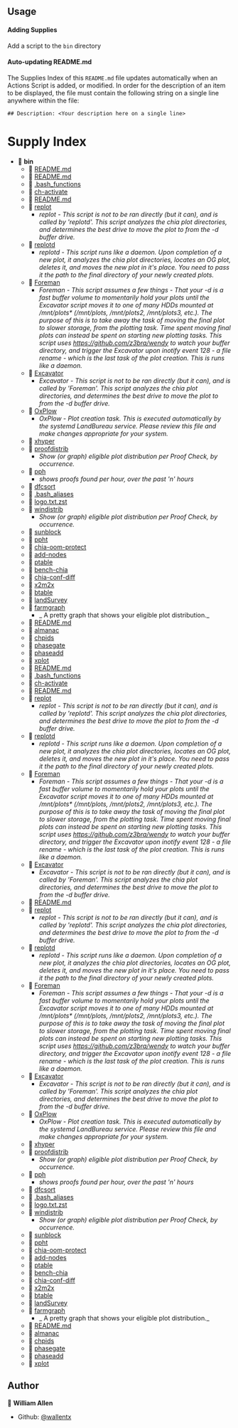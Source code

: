 ## Usage

#### Adding Supplies

Add a script to the `bin` directory

#### Auto-updating README.md

The Supplies Index of this `README.md` file updates automatically when an Actions Script is added, or modified. In order for the description of an item to be displayed, the file must contain the following string on a single line anywhere within the file:

`## Description: <Your description here on a single line>`

# Supply Index

- 📂 __bin__
   - 📄 [README.md](//home/runner/work/farm-and-ranch-supply-depot/farm-and-ranch-supply-depot/bin/README.md/README.md)
   - 📄 [README.md](//home/runner/work/farm-and-ranch-supply-depot/farm-and-ranch-supply-depot/bin/chsrc/README.md/README.md)
   - 📄 [.bash_functions](//home/runner/work/farm-and-ranch-supply-depot/farm-and-ranch-supply-depot/bin/chsrc/.bash_functions/.bash_functions)
   - 📄 [ch\-activate](//home/runner/work/farm-and-ranch-supply-depot/farm-and-ranch-supply-depot/bin/chsrc/ch-activate/ch-activate)
   - 📄 [README.md](//home/runner/work/farm-and-ranch-supply-depot/farm-and-ranch-supply-depot/bin/final-plot-management/replot/README.md/README.md)
   - 📄 [replot](//home/runner/work/farm-and-ranch-supply-depot/farm-and-ranch-supply-depot/bin/final-plot-management/replot/replot/replot)
      - _replot - This script is not to be ran directly (but it can), and is called by 'replotd'. This script analyzes the chia plot directories, and determines the best drive to move the plot to from the -d buffer drive._
   - 📄 [replotd](//home/runner/work/farm-and-ranch-supply-depot/farm-and-ranch-supply-depot/bin/final-plot-management/replot/replotd/replotd)
      - _replotd - This script runs like a daemon. Upon completion of a new plot, it analyzes the chia plot directories, locates an OG plot, deletes it, and moves the new plot in it's place. You need to pass it the path to the final directory of your newly created plots._
   - 📄 [Foreman](//home/runner/work/farm-and-ranch-supply-depot/farm-and-ranch-supply-depot/bin/final-plot-management/plot/Foreman/Foreman)
      - _Foreman - This script assumes a few things - That your -d is a fast buffer volume to momentarily hold your plots until the Excavator script moves it to one of many HDDs mounted at /mnt/plots* (/mnt/plots, /mnt/plots2, /mnt/plots3, etc.). The purpose of this is to take away the task of moving the final plot to slower storage, from the plotting task. Time spent moving final plots can instead be spent on starting new plotting tasks. This script uses https://github.com/z3bra/wendy to watch your buffer directory, and trigger the Excavator upon inotify event 128 - a file rename - which is the last task of the plot creation. This is runs like a daemon._
   - 📄 [Excavator](//home/runner/work/farm-and-ranch-supply-depot/farm-and-ranch-supply-depot/bin/final-plot-management/plot/Excavator/Excavator)
      - _Excavator - This script is not to be ran directly (but it can), and is called by 'Foreman'. This script analyzes the chia plot directories, and determines the best drive to move the plot to from the -d buffer drive._
   - 📄 [OxPlow](//home/runner/work/farm-and-ranch-supply-depot/farm-and-ranch-supply-depot/bin/vanilla-maxParallel/OxPlow/OxPlow)
      - _OxPlow - Plot creation task. This is executed automatically by the systemd LandBureau service. Please review this file and make changes appropriate for your system._
   - 📄 [xhyper](//home/runner/work/farm-and-ranch-supply-depot/farm-and-ranch-supply-depot/bin/extra/xhyper/xhyper)
   - 📄 [proofdistrib](//home/runner/work/farm-and-ranch-supply-depot/farm-and-ranch-supply-depot/bin/extra/proofdistrib/proofdistrib)
      - _Show (or graph) eligible plot distribution per Proof Check, by occurrence._
   - 📄 [pph](//home/runner/work/farm-and-ranch-supply-depot/farm-and-ranch-supply-depot/bin/extra/pph/pph)
      - _shows proofs found per hour, over the past 'n' hours_
   - 📄 [dfcsort](//home/runner/work/farm-and-ranch-supply-depot/farm-and-ranch-supply-depot/bin/extra/dfcsort/dfcsort)
   - 📄 [.bash_aliases](//home/runner/work/farm-and-ranch-supply-depot/farm-and-ranch-supply-depot/bin/extra/.bash_aliases/.bash_aliases)
   - 📄 [logo.txt.zst](//home/runner/work/farm-and-ranch-supply-depot/farm-and-ranch-supply-depot/bin/extra/logo.txt.zst/logo.txt.zst)
   - 📄 [windistrib](//home/runner/work/farm-and-ranch-supply-depot/farm-and-ranch-supply-depot/bin/extra/windistrib/windistrib)
      - _Show (or graph) eligible plot distribution per Proof Check, by occurrence._
   - 📄 [sunblock](//home/runner/work/farm-and-ranch-supply-depot/farm-and-ranch-supply-depot/bin/extra/sunblock/sunblock)
   - 📄 [ppht](//home/runner/work/farm-and-ranch-supply-depot/farm-and-ranch-supply-depot/bin/extra/ppht/ppht)
   - 📄 [chia\-oom\-protect](//home/runner/work/farm-and-ranch-supply-depot/farm-and-ranch-supply-depot/bin/extra/chia-oom-protect/chia-oom-protect)
   - 📄 [add\-nodes](//home/runner/work/farm-and-ranch-supply-depot/farm-and-ranch-supply-depot/bin/extra/add-nodes/add-nodes)
   - 📄 [ptable](//home/runner/work/farm-and-ranch-supply-depot/farm-and-ranch-supply-depot/bin/extra/ptable/ptable)
   - 📄 [bench\-chia](//home/runner/work/farm-and-ranch-supply-depot/farm-and-ranch-supply-depot/bin/extra/bench-chia/bench-chia)
   - 📄 [chia\-conf\-diff](//home/runner/work/farm-and-ranch-supply-depot/farm-and-ranch-supply-depot/bin/extra/chia-conf-diff/chia-conf-diff)
   - 📄 [x2m2x](//home/runner/work/farm-and-ranch-supply-depot/farm-and-ranch-supply-depot/bin/extra/x2m2x/x2m2x)
   - 📄 [btable](//home/runner/work/farm-and-ranch-supply-depot/farm-and-ranch-supply-depot/bin/extra/btable/btable)
   - 📄 [landSurvey](//home/runner/work/farm-and-ranch-supply-depot/farm-and-ranch-supply-depot/bin/extra/landSurvey/landSurvey)
   - 📄 [farmgraph](//home/runner/work/farm-and-ranch-supply-depot/farm-and-ranch-supply-depot/bin/extra/farmgraph/farmgraph)
      - _ A pretty graph that shows your eligible plot distribution._
   - 📄 [README.md](//home/runner/work/farm-and-ranch-supply-depot/farm-and-ranch-supply-depot/bin/config-management/README.md/README.md)
   - 📄 [almanac](//home/runner/work/farm-and-ranch-supply-depot/farm-and-ranch-supply-depot/bin/config-management/almanac/almanac)
   - 📄 [chpids](//home/runner/work/farm-and-ranch-supply-depot/farm-and-ranch-supply-depot/bin/vanilla-phaseControl/chpids/chpids)
   - 📄 [phasegate](//home/runner/work/farm-and-ranch-supply-depot/farm-and-ranch-supply-depot/bin/vanilla-phaseControl/phasegate/phasegate)
   - 📄 [phaseadd](//home/runner/work/farm-and-ranch-supply-depot/farm-and-ranch-supply-depot/bin/vanilla-phaseControl/phaseadd/phaseadd)
   - 📄 [xplot](//home/runner/work/farm-and-ranch-supply-depot/farm-and-ranch-supply-depot/bin/mm/xplot/xplot)
   - 📄 [README.md](//home/runner/work/farm-and-ranch-supply-depot/farm-and-ranch-supply-depot/bin/chsrc/README.md/README.md)
   - 📄 [.bash_functions](//home/runner/work/farm-and-ranch-supply-depot/farm-and-ranch-supply-depot/bin/chsrc/.bash_functions/.bash_functions)
   - 📄 [ch\-activate](//home/runner/work/farm-and-ranch-supply-depot/farm-and-ranch-supply-depot/bin/chsrc/ch-activate/ch-activate)
   - 📄 [README.md](//home/runner/work/farm-and-ranch-supply-depot/farm-and-ranch-supply-depot/bin/final-plot-management/replot/README.md/README.md)
   - 📄 [replot](//home/runner/work/farm-and-ranch-supply-depot/farm-and-ranch-supply-depot/bin/final-plot-management/replot/replot/replot)
      - _replot - This script is not to be ran directly (but it can), and is called by 'replotd'. This script analyzes the chia plot directories, and determines the best drive to move the plot to from the -d buffer drive._
   - 📄 [replotd](//home/runner/work/farm-and-ranch-supply-depot/farm-and-ranch-supply-depot/bin/final-plot-management/replot/replotd/replotd)
      - _replotd - This script runs like a daemon. Upon completion of a new plot, it analyzes the chia plot directories, locates an OG plot, deletes it, and moves the new plot in it's place. You need to pass it the path to the final directory of your newly created plots._
   - 📄 [Foreman](//home/runner/work/farm-and-ranch-supply-depot/farm-and-ranch-supply-depot/bin/final-plot-management/plot/Foreman/Foreman)
      - _Foreman - This script assumes a few things - That your -d is a fast buffer volume to momentarily hold your plots until the Excavator script moves it to one of many HDDs mounted at /mnt/plots* (/mnt/plots, /mnt/plots2, /mnt/plots3, etc.). The purpose of this is to take away the task of moving the final plot to slower storage, from the plotting task. Time spent moving final plots can instead be spent on starting new plotting tasks. This script uses https://github.com/z3bra/wendy to watch your buffer directory, and trigger the Excavator upon inotify event 128 - a file rename - which is the last task of the plot creation. This is runs like a daemon._
   - 📄 [Excavator](//home/runner/work/farm-and-ranch-supply-depot/farm-and-ranch-supply-depot/bin/final-plot-management/plot/Excavator/Excavator)
      - _Excavator - This script is not to be ran directly (but it can), and is called by 'Foreman'. This script analyzes the chia plot directories, and determines the best drive to move the plot to from the -d buffer drive._
   - 📄 [README.md](//home/runner/work/farm-and-ranch-supply-depot/farm-and-ranch-supply-depot/bin/final-plot-management/replot/README.md/README.md)
   - 📄 [replot](//home/runner/work/farm-and-ranch-supply-depot/farm-and-ranch-supply-depot/bin/final-plot-management/replot/replot/replot)
      - _replot - This script is not to be ran directly (but it can), and is called by 'replotd'. This script analyzes the chia plot directories, and determines the best drive to move the plot to from the -d buffer drive._
   - 📄 [replotd](//home/runner/work/farm-and-ranch-supply-depot/farm-and-ranch-supply-depot/bin/final-plot-management/replot/replotd/replotd)
      - _replotd - This script runs like a daemon. Upon completion of a new plot, it analyzes the chia plot directories, locates an OG plot, deletes it, and moves the new plot in it's place. You need to pass it the path to the final directory of your newly created plots._
   - 📄 [Foreman](//home/runner/work/farm-and-ranch-supply-depot/farm-and-ranch-supply-depot/bin/final-plot-management/plot/Foreman/Foreman)
      - _Foreman - This script assumes a few things - That your -d is a fast buffer volume to momentarily hold your plots until the Excavator script moves it to one of many HDDs mounted at /mnt/plots* (/mnt/plots, /mnt/plots2, /mnt/plots3, etc.). The purpose of this is to take away the task of moving the final plot to slower storage, from the plotting task. Time spent moving final plots can instead be spent on starting new plotting tasks. This script uses https://github.com/z3bra/wendy to watch your buffer directory, and trigger the Excavator upon inotify event 128 - a file rename - which is the last task of the plot creation. This is runs like a daemon._
   - 📄 [Excavator](//home/runner/work/farm-and-ranch-supply-depot/farm-and-ranch-supply-depot/bin/final-plot-management/plot/Excavator/Excavator)
      - _Excavator - This script is not to be ran directly (but it can), and is called by 'Foreman'. This script analyzes the chia plot directories, and determines the best drive to move the plot to from the -d buffer drive._
   - 📄 [OxPlow](//home/runner/work/farm-and-ranch-supply-depot/farm-and-ranch-supply-depot/bin/vanilla-maxParallel/OxPlow/OxPlow)
      - _OxPlow - Plot creation task. This is executed automatically by the systemd LandBureau service. Please review this file and make changes appropriate for your system._
   - 📄 [xhyper](//home/runner/work/farm-and-ranch-supply-depot/farm-and-ranch-supply-depot/bin/extra/xhyper/xhyper)
   - 📄 [proofdistrib](//home/runner/work/farm-and-ranch-supply-depot/farm-and-ranch-supply-depot/bin/extra/proofdistrib/proofdistrib)
      - _Show (or graph) eligible plot distribution per Proof Check, by occurrence._
   - 📄 [pph](//home/runner/work/farm-and-ranch-supply-depot/farm-and-ranch-supply-depot/bin/extra/pph/pph)
      - _shows proofs found per hour, over the past 'n' hours_
   - 📄 [dfcsort](//home/runner/work/farm-and-ranch-supply-depot/farm-and-ranch-supply-depot/bin/extra/dfcsort/dfcsort)
   - 📄 [.bash_aliases](//home/runner/work/farm-and-ranch-supply-depot/farm-and-ranch-supply-depot/bin/extra/.bash_aliases/.bash_aliases)
   - 📄 [logo.txt.zst](//home/runner/work/farm-and-ranch-supply-depot/farm-and-ranch-supply-depot/bin/extra/logo.txt.zst/logo.txt.zst)
   - 📄 [windistrib](//home/runner/work/farm-and-ranch-supply-depot/farm-and-ranch-supply-depot/bin/extra/windistrib/windistrib)
      - _Show (or graph) eligible plot distribution per Proof Check, by occurrence._
   - 📄 [sunblock](//home/runner/work/farm-and-ranch-supply-depot/farm-and-ranch-supply-depot/bin/extra/sunblock/sunblock)
   - 📄 [ppht](//home/runner/work/farm-and-ranch-supply-depot/farm-and-ranch-supply-depot/bin/extra/ppht/ppht)
   - 📄 [chia\-oom\-protect](//home/runner/work/farm-and-ranch-supply-depot/farm-and-ranch-supply-depot/bin/extra/chia-oom-protect/chia-oom-protect)
   - 📄 [add\-nodes](//home/runner/work/farm-and-ranch-supply-depot/farm-and-ranch-supply-depot/bin/extra/add-nodes/add-nodes)
   - 📄 [ptable](//home/runner/work/farm-and-ranch-supply-depot/farm-and-ranch-supply-depot/bin/extra/ptable/ptable)
   - 📄 [bench\-chia](//home/runner/work/farm-and-ranch-supply-depot/farm-and-ranch-supply-depot/bin/extra/bench-chia/bench-chia)
   - 📄 [chia\-conf\-diff](//home/runner/work/farm-and-ranch-supply-depot/farm-and-ranch-supply-depot/bin/extra/chia-conf-diff/chia-conf-diff)
   - 📄 [x2m2x](//home/runner/work/farm-and-ranch-supply-depot/farm-and-ranch-supply-depot/bin/extra/x2m2x/x2m2x)
   - 📄 [btable](//home/runner/work/farm-and-ranch-supply-depot/farm-and-ranch-supply-depot/bin/extra/btable/btable)
   - 📄 [landSurvey](//home/runner/work/farm-and-ranch-supply-depot/farm-and-ranch-supply-depot/bin/extra/landSurvey/landSurvey)
   - 📄 [farmgraph](//home/runner/work/farm-and-ranch-supply-depot/farm-and-ranch-supply-depot/bin/extra/farmgraph/farmgraph)
      - _ A pretty graph that shows your eligible plot distribution._
   - 📄 [README.md](//home/runner/work/farm-and-ranch-supply-depot/farm-and-ranch-supply-depot/bin/config-management/README.md/README.md)
   - 📄 [almanac](//home/runner/work/farm-and-ranch-supply-depot/farm-and-ranch-supply-depot/bin/config-management/almanac/almanac)
   - 📄 [chpids](//home/runner/work/farm-and-ranch-supply-depot/farm-and-ranch-supply-depot/bin/vanilla-phaseControl/chpids/chpids)
   - 📄 [phasegate](//home/runner/work/farm-and-ranch-supply-depot/farm-and-ranch-supply-depot/bin/vanilla-phaseControl/phasegate/phasegate)
   - 📄 [phaseadd](//home/runner/work/farm-and-ranch-supply-depot/farm-and-ranch-supply-depot/bin/vanilla-phaseControl/phaseadd/phaseadd)
   - 📄 [xplot](//home/runner/work/farm-and-ranch-supply-depot/farm-and-ranch-supply-depot/bin/mm/xplot/xplot)


## Author

👤 **William Allen**

* Github: [@wallentx](https://github.com/wallentx)
